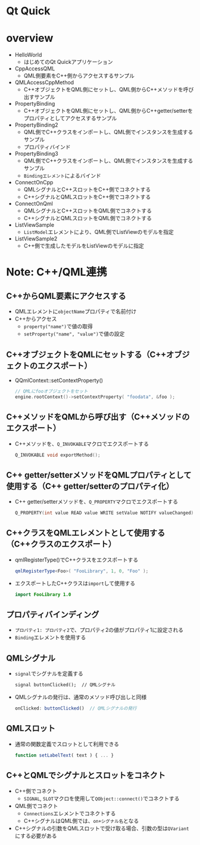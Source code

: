 # Qt Quick

# overview

- HelloWorld
    - はじめてのQt Quickアプリケーション
- CppAccessQML
    - QML側要素をC++側からアクセスするサンプル
- QMLAccessCppMethod
    - C++オブジェクトをQML側にセットし、QML側からC++メソッドを呼び出すサンプル
- PropertyBinding
    - C++オブジェクトをQML側にセットし、QML側からC++getter/setterをプロパティとしてアクセスするサンプル
- PropertyBinding2
    - QML側でC++クラスをインポートし、QML側でインスタンスを生成するサンプル
    - プロパティバインド
- PropertyBinding3
    - QML側でC++クラスをインポートし、QML側でインスタンスを生成するサンプル
    - `Bindingエレメント`によるバインド
- ConnectOnCpp
    - QMLシグナルとC++スロットをC++側でコネクトする
    - C++シグナルとQMLスロットをC++側でコネクトする
- ConnectOnQml
    - QMLシグナルとC++スロットをQML側でコネクトする
    - C++シグナルとQMLスロットをQML側でコネクトする
- ListViewSample
    - `ListModel`エレメントにより、QML側でListViewのモデルを指定
- ListViewSample2
    - C++側で生成したモデルをListViewのモデルに指定

# Note: C++/QML連携

## C++からQML要素にアクセスする

- QMLエレメントに`objectName`プロパティで名前付け
- C++からアクセス
    - `property("name")`で値の取得
    - `setProperty("name", "value")`で値の設定

## C++オブジェクトをQMLにセットする（C++オブジェクトのエクスポート）

- QQmlContext::setContextProperty()
    ```cpp
    // QMLにfooオブジェクトをセット
    engine.rootContext()->setContextProperty( "foodata", &foo );
    ```

## C++メソッドをQMLから呼び出す（C++メソッドのエクスポート）

- C++メソッドを、`Q_INVOKABLE`マクロでエクスポートする
    ```cpp
    Q_INVOKABLE void exportMethod();
    ```

## C++ getter/setterメソッドをQMLプロパティとして使用する（C++ getter/setterのプロパティ化）

- C++ getter/setterメソッドを、`Q_PROPERTY`マクロでエクスポートする
    ```cpp
    Q_PROPERTY(int value READ value WRITE setValue NOTIFY valueChanged)
    ```

## C++クラスをQMLエレメントとして使用する（C++クラスのエクスポート）

- qmlRegisterType()でC++クラスをエクスポートする
    ```cpp
    qmlRegisterType<Foo>( "FooLibrary", 1, 0, "Foo" );
    ```
- エクスポートしたC++クラスは`import`して使用する
    ```qml
    import FooLibrary 1.0
    ```

## プロパティバインディング

- `プロパティ1: プロパティ2`で、プロパティ2の値がプロパティ1に設定される
- `Binding`エレメントを使用する

## QMLシグナル

- `signal`でシグナルを定義する
    ```qml
    signal buttonClicked();  // QMLシグナル
    ```
- QMLシグナルの発行は、通常のメソッド呼び出しと同様
    ```qml
    onClicked: buttonClicked()  // QMLシグナルの発行
    ```

## QMLスロット

- 通常の関数定義でスロットとして利用できる
    ```qml
    function setLabelText( text ) { ... }
    ```

## C++とQMLでシグナルとスロットをコネクト

- C++側でコネクト
    - `SIGNAL`, `SLOT`マクロを使用して`QObject::connect()`でコネクトする
- QML側でコネクト
    - `Connections`エレメントでコネクトする
    - C++シグナルはQML側では、`on+シグナル名`となる
- C++シグナルの引数をQMLスロットで受け取る場合、引数の型は`QVariant`にする必要がある
